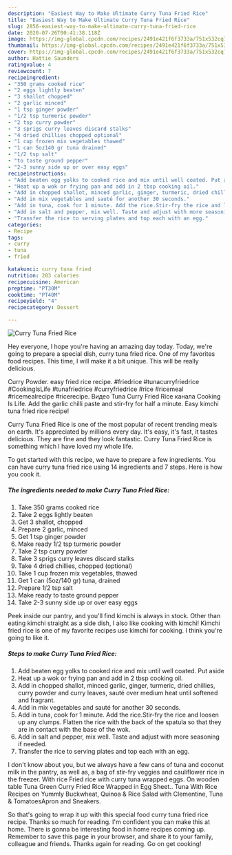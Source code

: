 ```yaml
---
description: "Easiest Way to Make Ultimate Curry Tuna Fried Rice"
title: "Easiest Way to Make Ultimate Curry Tuna Fried Rice"
slug: 2856-easiest-way-to-make-ultimate-curry-tuna-fried-rice
date: 2020-07-26T00:41:38.118Z
image: https://img-global.cpcdn.com/recipes/2491e421f6f3733a/751x532cq70/curry-tuna-fried-rice-recipe-main-photo.jpg
thumbnail: https://img-global.cpcdn.com/recipes/2491e421f6f3733a/751x532cq70/curry-tuna-fried-rice-recipe-main-photo.jpg
cover: https://img-global.cpcdn.com/recipes/2491e421f6f3733a/751x532cq70/curry-tuna-fried-rice-recipe-main-photo.jpg
author: Hattie Saunders
ratingvalue: 4
reviewcount: 7
recipeingredient:
- "350 grams cooked rice"
- "2 eggs lightly beaten"
- "3 shallot chopped"
- "2 garlic minced"
- "1 tsp ginger powder"
- "1/2 tsp turmeric powder"
- "2 tsp curry powder"
- "3 sprigs curry leaves discard stalks"
- "4 dried chillies chopped optional"
- "1 cup frozen mix vegetables thawed"
- "1 can 5oz140 gr tuna drained"
- "1/2 tsp salt"
- "to taste ground pepper"
- "2-3 sunny side up or over easy eggs"
recipeinstructions:
- "Add beaten egg yolks to cooked rice and mix until well coated. Put aside"
- "Heat up a wok or frying pan and add in 2 tbsp cooking oil."
- "Add in chopped shallot, minced garlic, ginger, turmeric, dried chillies, curry powder and curry leaves, sauté over medium heat until softened and fragrant."
- "Add in mix vegetables and sauté for another 30 seconds."
- "Add in tuna, cook for 1 minute. Add the rice.Stir-fry the rice and loosen up any clumps. Flatten the rice with the back of the spatula so that they are in contact with the base of the wok."
- "Add in salt and pepper, mix well. Taste and adjust with more seasoning if needed."
- "Transfer the rice to serving plates and top each with an egg."
categories:
- Recipe
tags:
- curry
- tuna
- fried

katakunci: curry tuna fried 
nutrition: 203 calories
recipecuisine: American
preptime: "PT30M"
cooktime: "PT40M"
recipeyield: "4"
recipecategory: Dessert

---
```



![Curry Tuna Fried Rice](https://img-global.cpcdn.com/recipes/2491e421f6f3733a/751x532cq70/curry-tuna-fried-rice-recipe-main-photo.jpg)

Hey everyone, I hope you're having an amazing day today. Today, we're going to prepare a special dish, curry tuna fried rice. One of my favorites food recipes. This time, I will make it a bit unique. This will be really delicious.

Curry Powder. easy fried rice recipe. #friedrice #tunacurryfriedrice #CookingIsLife #tunafriedrice #curryfriedrice #rice #ricemeal #ricemealrecipe #ricerecipe. Видео Tuna Curry Fried Rice канала Cooking Is Life. Add the garlic chilli paste and stir-fry for half a minute. Easy kimchi tuna fried rice recipe!

Curry Tuna Fried Rice is one of the most popular of recent trending meals on earth. It's appreciated by millions every day. It's easy, it's fast, it tastes delicious. They are fine and they look fantastic. Curry Tuna Fried Rice is something which I have loved my whole life.


To get started with this recipe, we have to prepare a few ingredients. You can have curry tuna fried rice using 14 ingredients and 7 steps. Here is how you cook it.

<!--inarticleads1-->

##### The ingredients needed to make Curry Tuna Fried Rice:

1. Take 350 grams cooked rice
1. Take 2 eggs lightly beaten
1. Get 3 shallot, chopped
1. Prepare 2 garlic, minced
1. Get 1 tsp ginger powder
1. Make ready 1/2 tsp turmeric powder
1. Take 2 tsp curry powder
1. Take 3 sprigs curry leaves discard stalks
1. Take 4 dried chillies, chopped (optional)
1. Take 1 cup frozen mix vegetables, thawed
1. Get 1 can (5oz/140 gr) tuna, drained
1. Prepare 1/2 tsp salt
1. Make ready to taste ground pepper
1. Take 2-3 sunny side up or over easy eggs


Peek inside our pantry, and you&#39;ll find kimchi is always in stock. Other than eating kimchi straight as a side dish, I also like cooking with kimchi! Kimchi fried rice is one of my favorite recipes use kimchi for cooking. I think you&#39;re going to like it. 

<!--inarticleads2-->

##### Steps to make Curry Tuna Fried Rice:

1. Add beaten egg yolks to cooked rice and mix until well coated. Put aside
1. Heat up a wok or frying pan and add in 2 tbsp cooking oil.
1. Add in chopped shallot, minced garlic, ginger, turmeric, dried chillies, curry powder and curry leaves, sauté over medium heat until softened and fragrant.
1. Add in mix vegetables and sauté for another 30 seconds.
1. Add in tuna, cook for 1 minute. Add the rice.Stir-fry the rice and loosen up any clumps. Flatten the rice with the back of the spatula so that they are in contact with the base of the wok.
1. Add in salt and pepper, mix well. Taste and adjust with more seasoning if needed.
1. Transfer the rice to serving plates and top each with an egg.


I don&#39;t know about you, but we always have a few cans of tuna and coconut milk in the pantry, as well as, a bag of stir-fry veggies and cauliflower rice in the freezer. With rice Fried rice with curry tuna wrapped eggs. On wooden table Tuna Green Curry Fried Rice Wrapped in Egg Sheet.. Tuna With Rice Recipes on Yummly Buckwheat, Quinoa &amp; Rice Salad with Clementine, Tuna &amp; TomatoesApron and Sneakers. 

So that's going to wrap it up with this special food curry tuna fried rice recipe. Thanks so much for reading. I'm confident you can make this at home. There is gonna be interesting food in home recipes coming up. Remember to save this page in your browser, and share it to your family, colleague and friends. Thanks again for reading. Go on get cooking!
